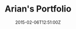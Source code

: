 ---
date: 2015-02-06T12:51:00Z
description: ""
license: ""
licenseLink: ""
sitelink: http://arianv.com
sourceLink: https://github.com/Secretmapper/arianv/tree/master
tags:
- personal
- blog
thumbnail: http://placehold.it/400x200
title: Arian's Portfolio
---